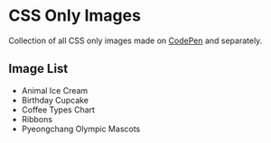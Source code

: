 CSS Only Images
============

Collection of all CSS only images made on [CodePen](https://codepen.io/collection/XOmWqY/) and separately.

## Image List
- Animal Ice Cream
- Birthday Cupcake
- Coffee Types Chart
- Ribbons
- Pyeongchang Olympic Mascots